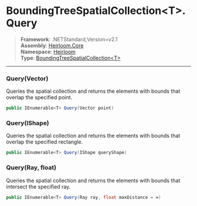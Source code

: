 # BoundingTreeSpatialCollection\<T>.Query

> **Framework**: .NETStandard,Version=v2.1  
> **Assembly**: [Heirloom.Core][0]  
> **Namespace**: [Heirloom][0]  
> **Type**: [BoundingTreeSpatialCollection\<T>][1]  

--------------------------------------------------------------------------------

### Query(Vector)

Queries the spatial collection and returns the elements with bounds that overlap the specified point.

```cs
public IEnumerable<T> Query(Vector point)
```

### Query(IShape)

Queries the spatial collection and returns the elements with bounds that overlap the specified rectangle.

```cs
public IEnumerable<T> Query(IShape queryShape)
```

### Query(Ray, float)

Queries the spatial collection and returns the elements with bounds that intersect the specified ray.

```cs
public IEnumerable<T> Query(Ray ray, float maxDistance = ∞)
```

[0]: ../Heirloom.Core.md
[1]: Heirloom.BoundingTreeSpatialCollection[T].md
